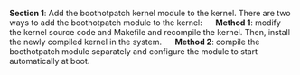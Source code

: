 **Section 1**: Add the boothotpatch kernel module to the kernel.
There are two ways to add the boothotpatch module to the kernel:
&nbsp;&nbsp;&nbsp;&nbsp;  **Method 1**: modify the kernel source code and Makefile and recompile the kernel. Then, install the newly compiled kernel in the system.
&nbsp;&nbsp;&nbsp;&nbsp;  **Method 2**: compile the boothotpatch module separately and configure the module to start automatically at boot.

